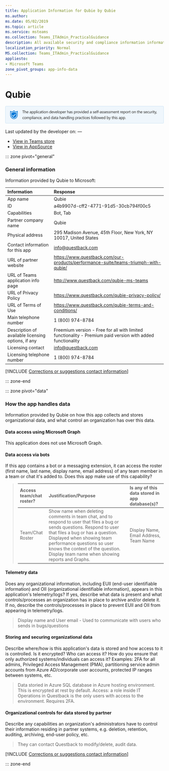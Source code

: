 ```yaml
---
title: Application Information for Qubie by Qubie
ms.author: 
ms.date: 05/02/2019
ms.topic: article
ms.service: msteams
ms.collection: Teams_ITAdmin_PracticalGuidance
description: All available security and compliance information information for Qubie, its data handling policies, its Microsoft Cloud App Security app catalog information, and security/compliance information in the CSA STAR registry.
localization_priority: Normal
MS.collection: Teams_ITAdmin_PracticalGuidance
appliesto:
- Microsoft Teams
zone_pivot_groups: app-info-data
---
```

# Qubie

<p></p><img alt="Self-attestation logo" src="./images/attested.png" width="650"/>
<p>Last updated by the developer on: —</p>

* <a href="https://teams.microsoft.com/l/app/a4b9907d-cff2-4771-91d5-30cb794f00c5" target="_blank">View in Teams store</a>
* <a href="https://appsource.microsoft.com/en-us/product/office/WA104381933" target="_blank">View in AppSource</a>

::: zone pivot="general"

### General information

Information provided by Qubie to Microsoft:

| **Information** | **Response** |
|:----------------|:-------------|
| App name | Qubie |
| ID | a4b9907d-cff2-4771-91d5-30cb794f00c5 |
| Capabilities | Bot, Tab |
| Partner company name | Qubie |
| Physical address | 295 Madison Avenue, 45th Floor, New York, NY 10017, United States |
| Contact information for this app | info@questback.com |
| URL of partner website | <https://www.questback.com/our-products/performance-suite/teams-triumph-with-qubie/> |
| URL of Teams application info page | <http://www.questback.com/qubie-ms-teams> |
| URL of Privacy Policy | <https://www.questback.com/qubie-privacy-policy/> |
| URL of Terms of Use | <https://www.questback.com/qubie-terms-and-conditions/> |
| Main telephone number | 1 (800) 974-8784 |
| Description of available licensing options, if any | Freemium version - Free for all with limited functionality - Premium paid version with added functionality |
| Licensing contact | info@questback.com |
| Licensing telephone number | 1 (800) 974-8784 |

 [!INCLUDE [Corrections or suggestions contact information](./includes/corrections-or-suggestions.md)]

::: zone-end

::: zone pivot="data"

### How the app handles data

Information provided by Qubie on how this app collects and stores organizational data, and what control an organization has over this data.

#### Data access using Microsoft Graph

This application does not use Microsoft Graph.

#### Data access via bots

If this app contains a bot or a messaging extension, it can access the roster (first name, last name, display name, email address) of any team member in a team or chat it's added to. Does this app make use of this capability?


>| **Access team/chat roster?**  | **Justification/Purpose** | **Is any of this data stored in app database(s)?** |
>|:--------------------------------|:---------------------|:--------------------------|
>| Team/Chat Roster | Show name when deleting comments in team chat, and to respond to user that files a bug or sends questions. Respond to user that files a bug or has a question. Displayed when showing team performance questions so user knows the context of the question. Display team name when showing reports and Graphs. | Display Name, Email Address, Team Name  |

#### Telemetry data

Does any organizational information, including EUII (end-user identifiable information) and OII (organizational identifiable information), appears in this application's telemetry/logs? If yes, describe what data is present and what controls/processes an organization has in place to archive and/or delete it. If no, describe the controls/processes in place to prevent EUII and OII from appearing in telemetry/logs.

>Display name and User email - Used to communicate with users who sends in bugs/questions

#### Storing and securing organizational data

Describe where/how is this application's data is stored and how access to it is controlled. Is it encrypted? Who can access it? How do you ensure that only authorized systems/individuals can access it? Examples: 2FA for all admins, Privileged Access Management (PMA), partitioning service admin accounts from Azure AD/corporate user accounts, protected IP ranges between systems, etc.

>Data storied in Azure SQL database in Azure hosting environment.  This is encrypted at rest by default. Access: a role inside IT Operations in Questback is the only users with access to the environment. Requires 2FA.

#### Organizational controls for data stored by partner

Describe any capabilities an organization's administrators have to control their information residing in partner systems, e.g. deletion, retention, auditing, archiving, end-user policy, etc.

>They can contact Questback to modify/delete, audit data.

[!INCLUDE [Corrections or suggestions contact information](./includes/corrections-or-suggestions.md)]

::: zone-end


